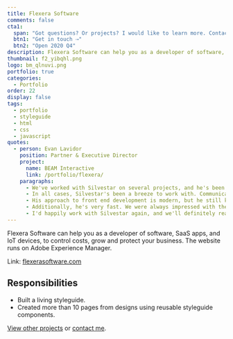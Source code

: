 ```yaml
---
title: Flexera Software
comments: false
cta1:
  span: "Got questions? Or projects? I would like to learn more. Contact me today!"
  btn1: "Get in touch ⇢"
  btn2: "Open 2020 Q4"
description: Flexera Software can help you as a developer of software, SaaS apps, and IoT devices, to control costs, grow and protect your business.
thumbnail: f2_yibqhl.png
logo: bm_qlnuvi.png
portfolio: true
categories:
  - Portfolio
order: 22
display: false
tags:
  - portfolio
  - styleguide
  - html
  - css
  - javascript
quotes:
  - person: Evan Lavidor
    position: Partner & Executive Director
    project:
      name: BEAM Interactive
      link: /portfolio/flexera/
    paragraphs:
      - We've worked with Silvestar on several projects, and he's been a pleasure to work with on all of them. Recently, he handled primary front end development for two large web sites that were launched on Adobe Experience Manager. He's also worked on the front end development of a large WordPress project as well as some smaller campaign landing page and microsite work.
      - In all cases, Silvestar's been a breeze to work with. Communication is easy, and he's happy to be part of a larger team, attend regular standups, stay in close communication electronically, etc. (a key factor when working across countries/time zones).
      - His approach to front end development is modern, but he still knows how to debug for Internet Explorer and handle browser-specific issues. He's a thorough tester and has a great eye for detail.
      - Additionally, he's very fast. We were always impressed with the speed at which he could put things together at a very high level of quality.
      - I'd happily work with Silvestar again, and we'll definitely reach out to him in the future when we need help with additional projects.
---
```


Flexera Software can help you as a developer of software, SaaS apps, and IoT devices, to control costs, grow and protect your business. The website runs on Adobe Experience Manager.

Link: [flexerasoftware.com](//www.flexerasoftware.com)

## Responsibilities

- Built a living styleguide.
- Created more than 10 pages from designs using reusable styleguide components.

[View other projects](/portfolio/) or [contact me](/contact/).
